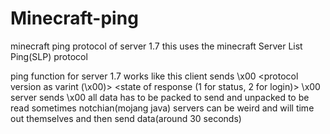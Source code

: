 # Minecraft-ping

minecraft ping protocol of server 1.7
this uses the minecraft Server List Ping(SLP) protocol


   ping function for server 1.7 works like this
   client sends
     \x00 <protocol version as varint (\x00)> <server address string> <port as uint> <state of response (1 for status, 2 for login)>
     \x00
   server sends
     \x00 <length as varint> <json data as string>
   all data has to be packed to send and unpacked to be read
   sometimes notchian(mojang java) servers can be weird and will time out themselves and then send data(around 30 seconds)
